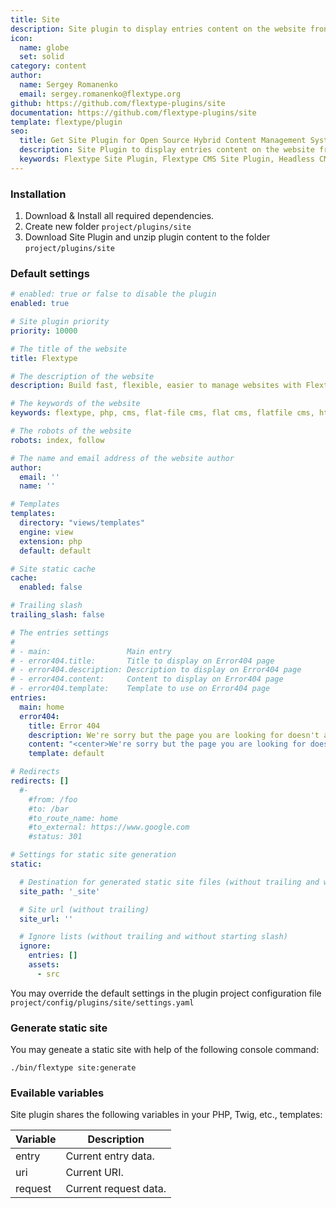 ```yaml
---
title: Site
description: Site plugin to display entries content on the website frontend.
icon:
  name: globe
  set: solid
category: content
author:
  name: Sergey Romanenko
  email: sergey.romanenko@flextype.org
github: https://github.com/flextype-plugins/site
documentation: https://github.com/flextype-plugins/site
template: flextype/plugin
seo:
  title: Get Site Plugin for Open Source Hybrid Content Management System | Flextype
  description: Site Plugin to display entries content on the website frontend for Open Source Hybrid Content Management System
  keywords: Flextype Site Plugin, Flextype CMS Site Plugin, Headless CMS Site Plugin, Download Flat File CMS Site Plugin, Download Flat File Content Management System Site Plugin, Download PHP CMS Site Plugin, Site Plugin, Plugin, Site, Content, Management, System, PHP, CMS
---
```


### Installation

1. Download & Install all required dependencies.
2. Create new folder `project/plugins/site`
3. Download Site Plugin and unzip plugin content to the folder `project/plugins/site`

### Default settings

```yaml
# enabled: true or false to disable the plugin
enabled: true

# Site plugin priority
priority: 10000

# The title of the website
title: Flextype

# The description of the website
description: Build fast, flexible, easier to manage websites with Flextype.

# The keywords of the website
keywords: flextype, php, cms, flat-file cms, flat cms, flatfile cms, html

# The robots of the website
robots: index, follow

# The name and email address of the website author
author:
  email: ''
  name: ''

# Templates
templates:
  directory: "views/templates"
  engine: view
  extension: php
  default: default

# Site static cache
cache:
  enabled: false

# Trailing slash
trailing_slash: false

# The entries settings
#
# - main:                 Main entry
# - error404.title:       Title to display on Error404 page
# - error404.description: Description to display on Error404 page
# - error404.content:     Content to display on Error404 page
# - error404.template:    Template to use on Error404 page
entries:
  main: home
  error404:
    title: Error 404
    description: We're sorry but the page you are looking for doesn't appear to exist!
    content: "<center>We're sorry but the page you are looking for doesn't appear to exist!</center>"
    template: default

# Redirects
redirects: []
  #- 
    #from: /foo
    #to: /bar
    #to_route_name: home
    #to_external: https://www.google.com
    #status: 301

# Settings for static site generation
static:

  # Destination for generated static site files (without trailing and without starting slash)
  site_path: '_site'

  # Site url (without trailing)
  site_url: ''

  # Ignore lists (without trailing and without starting slash)
  ignore:
    entries: []
    assets: 
      - src
```

You may override the default settings in the plugin project configuration file `project/config/plugins/site/settings.yaml`

### Generate static site

You may geneate a static site with help of the following console command:  
```
./bin/flextype site:generate
```

### Evailable variables

Site plugin shares the following variables in your PHP, Twig, etc., templates:

| Variable | Description |
|---|---|
| entry | Current entry data. |
| uri | Current URI. |
| request | Current request data. |